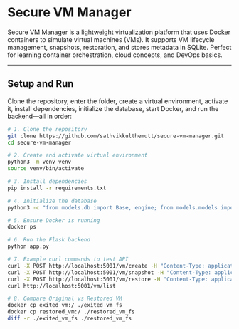 # Secure VM Manager

Secure VM Manager is a lightweight virtualization platform that uses Docker containers to simulate virtual machines (VMs). It supports VM lifecycle management, snapshots, restoration, and stores metadata in SQLite. Perfect for learning container orchestration, cloud concepts, and DevOps basics.

---

## Setup and Run

Clone the repository, enter the folder, create a virtual environment, activate it, install dependencies, initialize the database, start Docker, and run the backend—all in order:

```bash
# 1. Clone the repository
git clone https://github.com/sathvikkulthemutt/secure-vm-manager.git
cd secure-vm-manager

# 2. Create and activate virtual environment
python3 -m venv venv
source venv/bin/activate

# 3. Install dependencies
pip install -r requirements.txt

# 4. Initialize the database
python3 -c "from models.db import Base, engine; from models.models import VM; Base.metadata.create_all(engine)"

# 5. Ensure Docker is running
docker ps

# 6. Run the Flask backend
python app.py

# 7. Example curl commands to test API
curl -X POST http://localhost:5001/vm/create -H "Content-Type: application/json" -d '{"name": "vm1", "image": "ubuntu:22.04"}'
curl -X POST http://localhost:5001/vm/snapshot -H "Content-Type: application/json" -d '{"name": "vm1", "snapshot_name": "vm1_snap1"}'
curl -X POST http://localhost:5001/vm/restore -H "Content-Type: application/json" -d '{"snapshot_name": "vm1_snap1", "new_vm_name": "vm1_restored"}'
curl http://localhost:5001/vm/list

# 8. Compare Original vs Restored VM
docker cp exited_vm:/ ./exited_vm_fs
docker cp restored_vm:/ ./restored_vm_fs
diff -r ./exited_vm_fs ./restored_vm_fs
